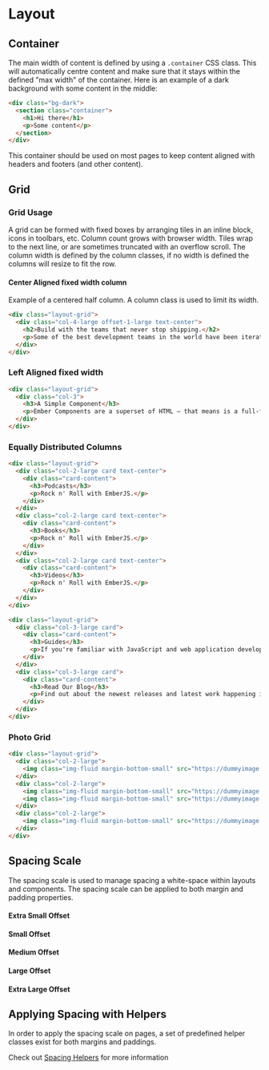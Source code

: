 # Layout

## Container

The main width of content is defined by using a `.container` CSS class. This will automatically centre content and make sure that it stays within the defined "max width" of the container. Here is an example of a dark background with some content in the middle:

```html
<div class="bg-dark">
  <section class="container">
    <h1>Hi there</h1>
    <p>Some content</p>
  </section>
</div>
```

This container should be used on most pages to keep content aligned with headers and footers (and other content).

## Grid

### Grid Usage
A grid can be formed with fixed boxes by arranging tiles in an inline block, icons in toolbars, etc. Column count grows with browser width. Tiles wrap to the next line, or are sometimes truncated with an overflow scroll. The column width is defined by the column classes, if no width is defined the columns will resize to fit the row.

#### Center Aligned fixed width column
Example of a centered half column. A column class is used to limit its width.

```html
<div class="layout-grid">
  <div class="col-4-large offset-1-large text-center">
    <h2>Build with the teams that never stop shipping.</h2>
    <p>Some of the best development teams in the world have been iterating on their products for years with Ember. With scalable UI architecture baked-in from the start, you’ll be working with the same patterns these organizations use every step of the way.</p>
  </div>
</div>
```

### Left Aligned fixed width

```html
<div class="layout-grid">
  <div class="col-3">
    <h3>A Simple Component</h3>
    <p>Ember Components are a superset of HTML – that means is a full-fledged Ember Component! To pass data into Components, use the @ symbol along with an argument name.</p>
  </div>
</div>
```


### Equally Distributed Columns

```html
<div class="layout-grid">
  <div class="col-2-large card text-center">
    <div class="card-content">
      <h3>Podcasts</h3>
      <p>Rock n' Roll with EmberJS.</p>
    </div>
  </div>
  <div class="col-2-large card text-center">
    <div class="card-content">
      <h3>Books</h3>
      <p>Rock n' Roll with EmberJS.</p>
    </div>
  </div>
  <div class="col-2-large card text-center">
    <div class="card-content">
      <h3>Videos</h3>
      <p>Rock n' Roll with EmberJS.</p>
    </div>
  </div>
</div>
```

```html
<div class="layout-grid">
  <div class="col-3-large card">
    <div class="card-content">
      <h3>Guides</h3>
      <p>If you're familiar with JavaScript and web application development, our Guides will teach you everything you need to know to get started building with Ember.</p>
    </div>
  </div>
  <div class="col-3-large card">
    <div class="card-content">
      <h3>Read Our Blog</h3>
      <p>Find out about the newest releases and latest work happening in the ecosystem by visiting the official Ember Blog.</p>
    </div>
  </div>
</div>
```

### Photo Grid

```html
<div class="layout-grid">
  <div class="col-2-large">
    <img class="img-fluid margin-bottom-small" src="https://dummyimage.com/400x500/000/fff">
  </div>
  <div class="col-2-large">
    <img class="img-fluid margin-bottom-small" src="https://dummyimage.com/500x300/000/fff">
    <img class="img-fluid margin-bottom-small" src="https://dummyimage.com/600x400/000/fff">
  </div>
  <div class="col-2-large">
    <img class="img-fluid margin-bottom-small" src="https://dummyimage.com/400x500/000/fff">
  </div>
</div>
```

## Spacing Scale
The spacing scale is used to manage spacing a white-space within layouts and components.
The spacing scale can be applied to both margin and padding properties.

<div class="layout-grid">
  <div class="card col-1">
    <div class="spacer-xsmall bg-orange">
    </div>
    <div class="card-content">
      <h4>Extra Small Offset</h4>
    </div>
  </div>
  <div class="card col-1">
    <div class="spacer-small bg-orange">
    </div>
    <div class="card-content">
      <h4>Small Offset</h4>
    </div>
  </div>
  <div class="card col-1">
    <div class="spacer-medium bg-orange">
    </div>
    <div class="card-content">
      <h4>Medium Offset</h4>
    </div>
  </div>
  <div class="card col-1">
    <div class="spacer-large bg-orange">
    </div>
    <div class="card-content">
      <h4>Large Offset</h4>
    </div>
  </div>
  <div class="card col-1">
    <div class="spacer-xlarge bg-orange">
    </div>
    <div class="card-content">
      <h4>Extra Large Offset</h4>
    </div>
  </div>
</div><!--row-->


## Applying Spacing with Helpers

In order to apply the spacing scale on pages, a set of predefined helper classes exist for both margins and paddings.

Check out [Spacing Helpers](/css/helpers#spacinghelpers) for more information
